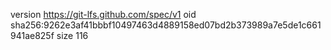 version https://git-lfs.github.com/spec/v1
oid sha256:9262e3af41bbbf10497463d4889158ed07bd2b373989a7e5de1c661941ae825f
size 116
